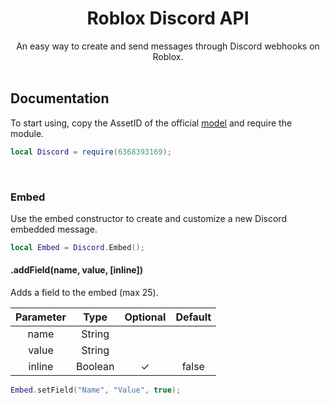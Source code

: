 <h1 align="center">Roblox Discord API</h1>

<div align="center">
  An easy way to create and send messages through Discord webhooks on Roblox.
</div>

<div>&nbsp;</div>

## Documentation

To start using, copy the AssetID of the official [model](https://www.roblox.com/library/6368393169/MainModule) and require the module.

```lua
local Discord = require(6368393169);
```

<div>&nbsp;</div>

### Embed

Use the embed constructor to create and customize a new Discord embedded message.

```lua
local Embed = Discord.Embed();
```

#### .addField(name, value, [inline])

Adds a field to the embed (max 25).

| Parameter | Type    | Optional | Default |
| :-------: | :-----: | :------: | :-----: |
| name      | String  |          |         |
| value     | String  |          |         |
| inline    | Boolean | ✓        | false   |

```lua
Embed.setField("Name", "Value", true);
```
